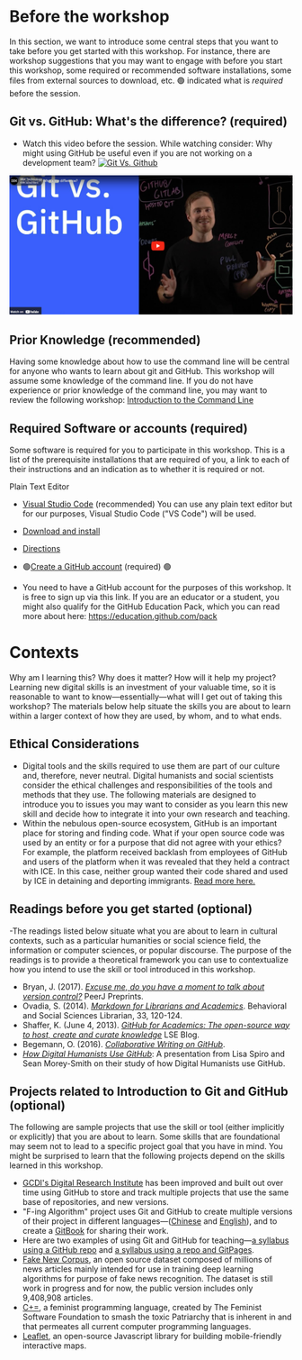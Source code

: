 # Before the workshop
In this section, we want to introduce some central steps that you want to take before you get started with this workshop. For instance, there are workshop suggestions that you may want to engage with before you start this workshop, some required or recommended software installations, some files from external sources to download, etc. :green_circle:  indicated what is *required* before the session. 

## Git vs. GitHub: What's the difference? (required)
* Watch this video before the session. While watching consider: Why might using GitHub be useful even if you are not working on a development team? 
<a href="{https://www.youtube-nocookie.com/embed/wpISo9TNjfU}" title="Git vs. GitHub: What's the difference?"><img src="{images/gitvgithub.png}" alt="Git Vs. Github" /></a>


[!["Git Vs. Github"](../images/gitvgithub.png)](https://www.youtube-nocookie.com/embed/wpISo9TNjfU)


## Prior Knowledge (recommended)
Having some knowledge about how to use the command line will be central for anyone who wants to learn about git and GitHub. This workshop will assume some knowledge of the command line.
If you do not have experience or prior knowledge of the command line, you may want to review the following workshop: [Introduction to the Command Line](https://www.github.com/DHRI-Curriculum/command-line) 


## Required Software or accounts (required)
Some software is required for you to participate in this workshop. This is a list of the prerequisite installations that are required of you, a link to each of their instructions and an indication as to whether it is required or not.

Plain Text Editor
- [Visual Studio Code](https://github.com/DHRI-Curriculum/install/blob/v2.0/guides/visual-studio-code.md) (recommended) You can use any plain text editor but for our purposes, Visual Studio Code ("VS Code") will be used.
 - [Download and install](https://code.visualstudio.com/)
 - [Directions](https://curriculum.dhinstitutes.org/installations/microsoft-visual-studio-code/)

- :green_circle:[Create a GitHub account](https://github.com/join) (required) :green_circle:
- You need to have a GitHub account for the purposes of this workshop. It is free to sign up via this link. If you are an educator or a student, you might also qualify for the GitHub Education Pack, which you can read more about here: https://education.github.com/pack

# Contexts
Why am I learning this? Why does it matter? How will it help my project? Learning new digital skills is an investment of your valuable time, so it is reasonable to want to know—essentially—what will I get out of taking this workshop? The materials below help situate the skills you are about to learn within a larger context of how they are used, by whom, and to what ends.

## Ethical Considerations
- Digital tools and the skills required to use them are part of our culture and, therefore, never neutral. Digital humanists and social scientists consider the ethical challenges and responsibilities of the tools and methods that they use. The following materials are designed to introduce you to issues you may want to consider as you learn this new skill and decide how to integrate it into your own research and teaching.
- Within the nebulous open-source ecosystem, GitHub is an important place for storing and finding code. What if your open source code was used by an entity or for a purpose that did not agree with your ethics? For example, the platform received backlash from employees of GitHub and users of the platform when it was revealed that they held a contract with ICE. In this case, neither group wanted their code shared and used by ICE in detaining and deporting immigrants. [Read more here.](https://www.theatlantic.com/technology/archive/2020/01/ice-contract-github-sparks-developer-protests/604339/)

## Readings before you get started (optional)
-The readings listed below situate what you are about to learn in cultural contexts, such as a particular humanities or social science field, the information or computer sciences, or popular discourse. The purpose of the readings is to provide a theoretical framework you can use to contextualize how you intend to use the skill or tool introduced in this workshop.

- Bryan, J. (2017). [_Excuse me, do you have a moment to talk about version control?_](https://doi.org/10.7287/peerj.preprints.3159v2) PeerJ Preprints.
- Ovadia, S. (2014). [_Markdown for Librarians and Academics_](https://academicworks.cuny.edu/lg_pubs/7/). Behavioral and Social Sciences Librarian, 33, 120-124.
- Shaffer, K. (June 4, 2013). [_GitHub for Academics: The open-source way to host, create and curate knowledge_](https://blogs.lse.ac.uk/impactofsocialsciences/2013/06/04/github-for-academics/) LSE Blog.
- Begemann, O. (2016). [_Collaborative Writing on GitHub_](https://oleb.net/blog/2016/02/collaborative-writing-on-github/).
- [_How Digital Humanists Use GitHub_](https://digitalscholarship.wordpress.com/2016/07/20/presentation-on-how-digital-humanists-use-github/): A presentation from Lisa Spiro and Sean Morey-Smith on their study of how Digital Humanists use GitHub.

## Projects related to Introduction to Git and GitHub (optional)

The following are sample projects that use the skill or tool (either implicitly or explicitly) that you are about to learn. Some skills that are foundational may seem not to lead to a specific project goal that you have in mind. You might be surprised to learn that the following projects depend on the skills learned in this workshop.

- [GCDI's Digital Research Institute](https://github.com/DHRI-Curriculum) has been improved and built out over time using GitHub to store and track multiple projects that use the same base of repositories, and new versions.
- "F-ing Algorithm" project uses Git and GitHub to create multiple versions of their project in different languages—([Chinese](https://github.com/labuladong/fucking-algorithm) and [English](https://github.com/labuladong/fucking-algorithm/tree/english)), and to create a [GitBook](https://labuladong.gitbook.io/algo-en/i.-dynamic-programming/analysisofdynamicprogramming) for sharing their work.
- Here are two examples of using Git and GitHub for teaching—[a syllabus using a GitHub repo](https://github.com/quinnanya/dlcl204) and [a syllabus using a repo and GitPages](https://digitalhistory.github.io/).
- [Fake New Corpus](https://github.com/several27/FakeNewsCorpus), an open source dataset composed of millions of news articles mainly intended for use in training deep learning algorithms for purpose of fake news recognition. The dataset is still work in progress and for now, the public version includes only 9,408,908 articles.
- [C+=](https://github.com/TheFeministSoftwareFoundation/C-plus-Equality), a feminist programming language, created by The Feminist Software Foundation to smash the toxic Patriarchy that is inherent in and that permeates all current computer programming languages.
- [Leaflet](https://github.com/Leaflet/Leaflet), an open-source Javascript library for building mobile-friendly interactive maps.

